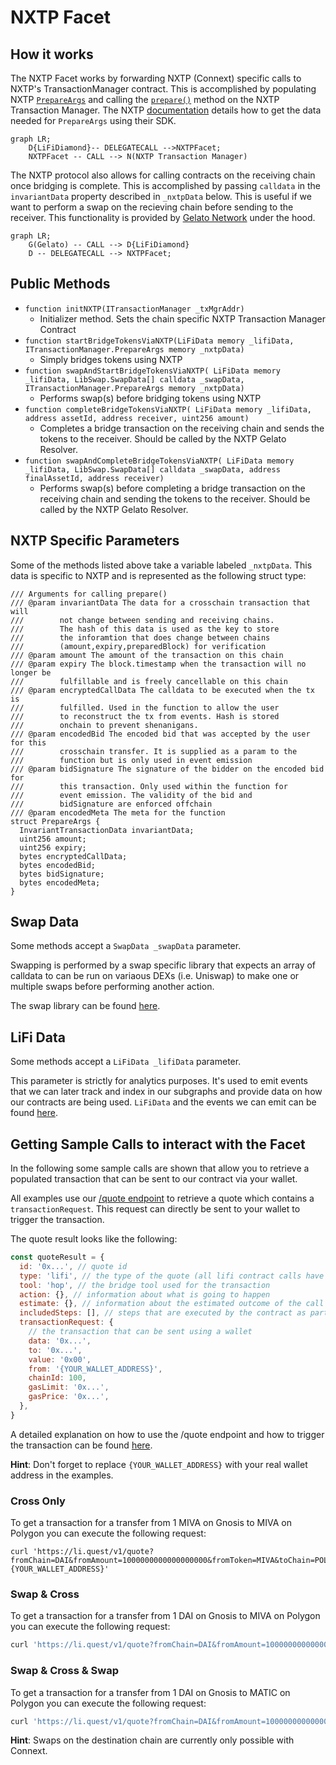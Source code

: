# NXTP Facet

## How it works

The NXTP Facet works by forwarding NXTP (Connext) specific calls to NXTP's TransactionManager contract. This is accomplished by populating NXTP [`PrepareArgs`](https://github.com/connext/nxtp/blob/be883bd54b7e62f448452945c660e6e87055e637/packages/contracts/contracts/interfaces/ITransactionManager.sol#L72-L103) and calling the [`prepare()`](https://github.com/connext/nxtp/blob/be883bd54b7e62f448452945c660e6e87055e637/packages/contracts/contracts/TransactionManager.sol#L251-L267) method on the NXTP Transaction Manager. The NXTP [documentation](https://docs.connext.network/Integration/Guides/initiating-from-contract) details how to get the data needed for `PrepareArgs` using their SDK.

```mermaid
graph LR;
    D{LiFiDiamond}-- DELEGATECALL -->NXTPFacet;
    NXTPFacet -- CALL --> N(NXTP Transaction Manager)
```

The NXTP protocol also allows for calling contracts on the receiving chain once bridging is complete. This is accomplished by passing `calldata` in the `invariantData` property described in `_nxtpData` below. This is useful if we want to perform a swap on the recieving chain before sending to the receiver. This functionality is provided by [Gelato Network](https://gelato.network) under the hood.

```mermaid
graph LR;
    G(Gelato) -- CALL --> D{LiFiDiamond}
    D -- DELEGATECALL --> NXTPFacet;
```

## Public Methods

- `function initNXTP(ITransactionManager _txMgrAddr)`
  - Initializer method. Sets the chain specific NXTP Transaction Manager Contract
- `function startBridgeTokensViaNXTP(LiFiData memory _lifiData, ITransactionManager.PrepareArgs memory _nxtpData)`
  - Simply bridges tokens using NXTP
- `function swapAndStartBridgeTokensViaNXTP( LiFiData memory _lifiData, LibSwap.SwapData[] calldata _swapData, ITransactionManager.PrepareArgs memory _nxtpData)`
  - Performs swap(s) before bridging tokens using NXTP
- `function completeBridgeTokensViaNXTP( LiFiData memory _lifiData, address assetId, address receiver, uint256 amount)`
  - Completes a bridge transaction on the receiving chain and sends the tokens to the receiver. Should be called by the NXTP Gelato Resolver.
- `function swapAndCompleteBridgeTokensViaNXTP( LiFiData memory _lifiData, LibSwap.SwapData[] calldata _swapData, address finalAssetId, address receiver)`
  - Performs swap(s) before completing a bridge transaction on the receiving chain and sending the tokens to the receiver. Should be called by the NXTP Gelato Resolver.

## NXTP Specific Parameters

Some of the methods listed above take a variable labeled `_nxtpData`. This data is specific to NXTP and is represented as the following struct type:

```solidity
/// Arguments for calling prepare()
/// @param invariantData The data for a crosschain transaction that will
///        not change between sending and receiving chains.
///        The hash of this data is used as the key to store
///        the inforamtion that does change between chains
///        (amount,expiry,preparedBlock) for verification
/// @param amount The amount of the transaction on this chain
/// @param expiry The block.timestamp when the transaction will no longer be
///        fulfillable and is freely cancellable on this chain
/// @param encryptedCallData The calldata to be executed when the tx is
///        fulfilled. Used in the function to allow the user
///        to reconstruct the tx from events. Hash is stored
///        onchain to prevent shenanigans.
/// @param encodedBid The encoded bid that was accepted by the user for this
///        crosschain transfer. It is supplied as a param to the
///        function but is only used in event emission
/// @param bidSignature The signature of the bidder on the encoded bid for
///        this transaction. Only used within the function for
///        event emission. The validity of the bid and
///        bidSignature are enforced offchain
/// @param encodedMeta The meta for the function
struct PrepareArgs {
  InvariantTransactionData invariantData;
  uint256 amount;
  uint256 expiry;
  bytes encryptedCallData;
  bytes encodedBid;
  bytes bidSignature;
  bytes encodedMeta;
}

```

## Swap Data

Some methods accept a `SwapData _swapData` parameter.

Swapping is performed by a swap specific library that expects an array of calldata to can be run on variaous DEXs (i.e. Uniswap) to make one or multiple swaps before performing another action.

The swap library can be found [here](../src/Libraries/LibSwap.sol).

## LiFi Data

Some methods accept a `LiFiData _lifiData` parameter.

This parameter is strictly for analytics purposes. It's used to emit events that we can later track and index in our subgraphs and provide data on how our contracts are being used. `LiFiData` and the events we can emit can be found [here](../src/Interfaces/ILiFi.sol).

## Getting Sample Calls to interact with the Facet

In the following some sample calls are shown that allow you to retrieve a populated transaction that can be sent to our contract via your wallet.

All examples use our [/quote endpoint](https://apidocs.li.fi/reference/get_quote) to retrieve a quote which contains a `transactionRequest`. This request can directly be sent to your wallet to trigger the transaction.

The quote result looks like the following:

```javascript
const quoteResult = {
  id: '0x...', // quote id
  type: 'lifi', // the type of the quote (all lifi contract calls have the type "lifi")
  tool: 'hop', // the bridge tool used for the transaction
  action: {}, // information about what is going to happen
  estimate: {}, // information about the estimated outcome of the call
  includedSteps: [], // steps that are executed by the contract as part of this transaction, e.g. a swap step and a cross step
  transactionRequest: {
    // the transaction that can be sent using a wallet
    data: '0x...',
    to: '0x...',
    value: '0x00',
    from: '{YOUR_WALLET_ADDRESS}',
    chainId: 100,
    gasLimit: '0x...',
    gasPrice: '0x...',
  },
}
```

A detailed explanation on how to use the /quote endpoint and how to trigger the transaction can be found [here](https://docs.li.fi/more-integration-options/li.fi-api/transferring-tokens-example).

**Hint**: Don't forget to replace `{YOUR_WALLET_ADDRESS}` with your real wallet address in the examples.

### Cross Only

To get a transaction for a transfer from 1 MIVA on Gnosis to MIVA on Polygon you can execute the following request:

```shell
curl 'https://li.quest/v1/quote?fromChain=DAI&fromAmount=1000000000000000000&fromToken=MIVA&toChain=POL&toToken=MIVA&slippage=0.03&allowBridges=connext&fromAddress={YOUR_WALLET_ADDRESS}'
```

### Swap & Cross

To get a transaction for a transfer from 1 DAI on Gnosis to MIVA on Polygon you can execute the following request:

```sh
curl 'https://li.quest/v1/quote?fromChain=DAI&fromAmount=1000000000000000000&fromToken=DAI&toChain=POL&toToken=MIVA&slippage=0.03&allowBridges=connext&fromAddress={YOUR_WALLET_ADDRESS}'
```

### Swap & Cross & Swap

To get a transaction for a transfer from 1 DAI on Gnosis to MATIC on Polygon you can execute the following request:

```sh
curl 'https://li.quest/v1/quote?fromChain=DAI&fromAmount=1000000000000000000&fromToken=DAI&toChain=POL&toToken=MATIC&slippage=0.03&allowBridges=connext&fromAddress={YOUR_WALLET_ADDRESS}'
```

**Hint**: Swaps on the destination chain are currently only possible with Connext.
